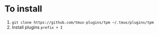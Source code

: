 # To install
1. `git clone https://github.com/tmux-plugins/tpm ~/.tmux/plugins/tpm`
2. Install plugins `prefix + I`
